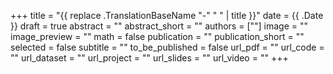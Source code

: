 +++
title = "{{ replace .TranslationBaseName "-" " " | title }}"
date = {{ .Date }}
draft = true
abstract = ""
abstract_short = ""
authors = [""]
image = ""
image_preview = ""
math = false
publication = ""
publication_short = ""
selected = false
subtitle = ""
to_be_published = false
url_pdf = ""
url_code = ""
url_dataset = ""
url_project = ""
url_slides = ""
url_video = ""
+++
